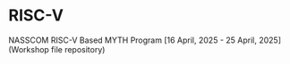 # RISC-V
NASSCOM RISC-V Based MYTH Program [16 April, 2025 - 25 April, 2025]
(Workshop file repository)
